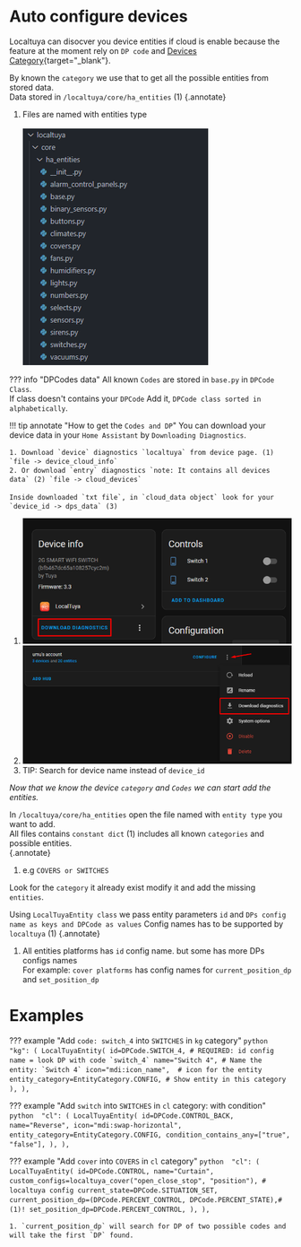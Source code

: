 # Auto configure devices
Localtuya can disocver you device entities if cloud is enable because the feature at the moment rely on `DP code` and [Devices Category](https://developer.tuya.com/en/docs/iot/standarddescription?id=K9i5ql6waswzq#title-6-List%20of%20category%20code){target="_blank"}.

By known the `category` we use that to get all the possible entities from stored data.<br> Data stored in `/localtuya/core/ha_entities` (1)
{.annotate}

1. Files are named with entities type <br> <br> ![](images/dev/ha_entities_dir.png)

??? info "DPCodes data"
    All known `Codes` are stored in `base.py` in `DPCode Class`. <br>
    If class doesn't contains your `DPCode` Add it, `DPCode class sorted in alphabetically`.


!!! tip annotate "How to get the `Codes and DP`"
    You can download your device data in your `Home Assistant` by `Downloading Diagnostics`.

    1. Download `device` diagnostics `localtuya` from device page. (1) `file -> device_cloud_info`
    2. Or download `entry` diagnostics `note: It contains all devices data` (2) `file -> cloud_devices`

    Inside downloaded `txt file`, in `cloud_data object` look for your `device_id -> dps_data` (3)

1. ![](images/dev/device_diagnostics.png)
2. ![](images/dev/entry_diagnostics.png)
3. TIP: Search for device name instead of `device_id`

_Now that we know the device `category` and `Codes` we can start add the entities._

In `/localtuya/core/ha_entities` open the file named with `entity type` you want to add.<br>
All files contains `constant dict` (1) includes all known `categories` and possible entities.<br>
{.annotate}

1. e.g `COVERS or SWITCHES`

Look for the `category` it already exist modify it and add the missing `entities`.

Using `LocalTuyaEntity class` we pass entity parameters `id` and `DPs config name as keys and DPCode as values` Config names has to be supported by `localtuya` (1)
{.annotate}

1. All entities platforms has `id` config name. but some has more DPs configs names<br> For example: `cover platforms` has config names for `current_position_dp` and  `set_position_dp`<br> 

<!-- ???+ info "LocalTuyaClass Parameters"
    | Parameter                 |Required   | type          | Description
    |---------------------------|-----------|---------------|---------------------------
    |id                 |Yes        |DPCode         | The `code` entity ID usually 1st reported `DP`
    |name               |No         |string         | The `name` of the entity e.g `Power switch`
    |icon               |No         |string         | The `icon` of the entity e.g `mdi:power`.
    |entity_category    |No         |EntityCategory | The `category` of the entity e.g `EntityCategory.CONFIG`
    |device_class       |No         |DeviceClass    | The `device_class` of the entity if supported `depends on platform` e.g for switches `SwitchDeviceClass.OUTLET`
    |state_class        |No         |StateClass     | `state class` if entity supported e.g `SensorStateClass.MEASUREMENT`
    |custom_configs     |No         |dict           | Localtuya configs.

    #### Helpers
    | Parameter              | type                     | Description
    |------------------------|--------------------------|----------------------------------------------
    |condition_contains_any  |`#!py list[str,...]`      | If any string found in `DP` value will validate

    ??? tip "Platforms DP"
        ??? info "Covers"
            | Parameter                 | type   | Description
            |---------------------------|--------|---------------------------
            |current_state              |DPCode  | The code that wanted to use for current_state
            |current_position_dp        |DPCode  | The code that wanted to use for current_position_dp
            |set_position_dp            |DPCode  | The code that wanted to use for set_position_dp -->

# Examples 

??? example "Add `code: switch_4` into `SWITCHES` in `kg` category"
    ```python 
    "kg": (
        LocalTuyaEntity(
            id=DPCode.SWITCH_4, # REQUIRED: id config name = look DP with code `switch_4`
            name="Switch 4", # Name the entity: `Switch 4`
            icon="mdi:icon_name",  # icon for the entity
            entity_category=EntityCategory.CONFIG, # Show entity in this category
        ),
    ),
    ```

??? example "Add `switch` into `SWITCHES` in `cl` category: with condition"
    ```python 
    "cl": (
        LocalTuyaEntity(
            id=DPCode.CONTROL_BACK,
            name="Reverse",
            icon="mdi:swap-horizontal",
            entity_category=EntityCategory.CONFIG,
            condition_contains_any=["true", "false"],
        ),
    ),
    ```



??? example "Add `cover` into `COVERS` in `cl` category"
    ```python 
    "cl": (
        LocalTuyaEntity(
            id=DPCode.CONTROL,
            name="Curtain",
            custom_configs=localtuya_cover("open_close_stop", "position"), # localtuya config
            current_state=DPCode.SITUATION_SET,
            current_position_dp=(DPCode.PERCENT_CONTROL, DPCode.PERCENT_STATE),#(1)!
            set_position_dp=DPCode.PERCENT_CONTROL,
        ),
    ),
    ```

    1. `current_position_dp` will search for DP of two possible codes and will take the first `DP` found.



